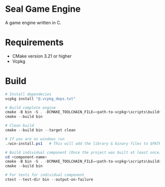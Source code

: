 # Seal Game Engine

A game engine written in C.

# Requirements

* CMake version 3.21 or higher
* Vcpkg

# Build

```powershell
# Install dependecies
vcpkg install "@.vcpkg_deps.txt"

# Build complete engine
cmake -B bin -S . -DCMAKE_TOOLCHAIN_FILE=<path-to-vcpkg>\scripts\buildsystems\vcpkg.cmake
cmake --build bin

# Clean build
cmake --build bin --target clean

# If you are on windows run
./win-install.ps1	# This will add the library & binary files to $PATH 

# Build individual component (Once the project was built at least once)
cd <component-name>
cmake -B bin -S . -DCMAKE_TOOLCHAIN_FILE=<path-to-vcpkg>\scripts\buildsystems\vcpkg.cmake
cmake --build bin

# For tests for individual component
ctest --test-dir bin --output-on-failure
```